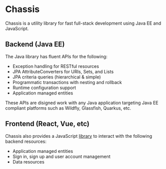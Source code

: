 # Chassis
Chassis is a utility library for fast full-stack development using Java EE and JavaScript.

## Backend (Java EE)

The Java library has fluent APIs for the following:

- Exception handling for RESTful resources
- JPA AttributeConverters for URIs, Sets, and Lists
- JPA criteria queries (hierarchical & simple)
- Programmatic transactions with nesting and rollback
- Runtime configuration support
- Application managed entities

These APIs are disigned work with any Java application targeting Java EE compliant platforms such as Wildfly, Glassfish, Quarkus, etc.

## Frontend (React, Vue, etc)

Chassis also provides a JavaScript [library](https://github.com/judahdonkor/chassis-client-es) to interact with the following backend resources:

- Application managed entities
- Sign in, sign up and user account management
- Data resources

